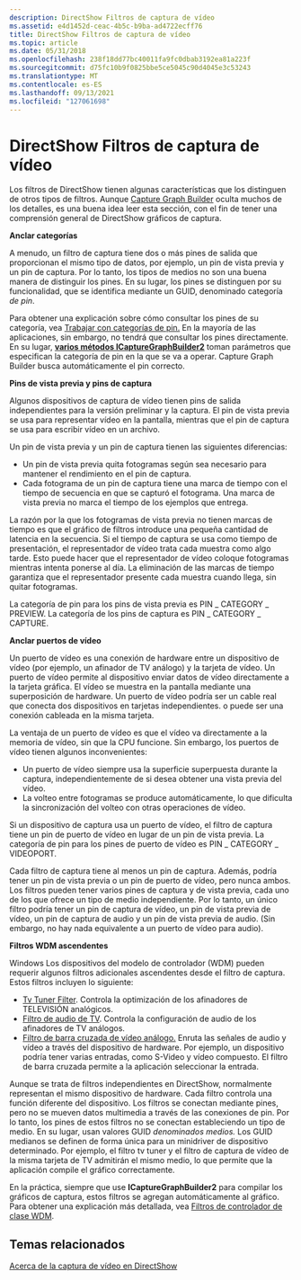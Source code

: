```yaml
---
description: DirectShow Filtros de captura de vídeo
ms.assetid: e4d1452d-ceac-4b5c-b9ba-ad4722ecff76
title: DirectShow Filtros de captura de vídeo
ms.topic: article
ms.date: 05/31/2018
ms.openlocfilehash: 238f18dd77bc40011fa9fc0dbab3192ea81a223f
ms.sourcegitcommit: d75fc10b9f0825bbe5ce5045c90d4045e3c53243
ms.translationtype: MT
ms.contentlocale: es-ES
ms.lasthandoff: 09/13/2021
ms.locfileid: "127061698"
---
```

# <a name="directshow-video-capture-filters"></a>DirectShow Filtros de captura de vídeo

Los filtros de DirectShow tienen algunas características que los distinguen de otros tipos de filtros. Aunque [Capture Graph Builder](capture-graph-builder.md) oculta muchos de los detalles, es una buena idea leer esta sección, con el fin de tener una comprensión general de DirectShow gráficos de captura.

**Anclar categorías**

A menudo, un filtro de captura tiene dos o más pines de salida que proporcionan el mismo tipo de datos, por ejemplo, un pin de vista previa y un pin de captura. Por lo tanto, los tipos de medios no son una buena manera de distinguir los pines. En su lugar, los pines se distinguen por su funcionalidad, que se identifica mediante un GUID, denominado categoría *de pin*.

Para obtener una explicación sobre cómo consultar los pines de su categoría, vea [Trabajar con categorías de pin.](working-with-pin-categories.md) En la mayoría de las aplicaciones, sin embargo, no tendrá que consultar los pines directamente. En su lugar, [**varios métodos ICaptureGraphBuilder2**](/windows/desktop/api/Strmif/nn-strmif-icapturegraphbuilder2) toman parámetros que especifican la categoría de pin en la que se va a operar. Capture Graph Builder busca automáticamente el pin correcto.

**Pins de vista previa y pins de captura**

Algunos dispositivos de captura de vídeo tienen pins de salida independientes para la versión preliminar y la captura. El pin de vista previa se usa para representar vídeo en la pantalla, mientras que el pin de captura se usa para escribir vídeo en un archivo.

Un pin de vista previa y un pin de captura tienen las siguientes diferencias:

-   Un pin de vista previa quita fotogramas según sea necesario para mantener el rendimiento en el pin de captura.
-   Cada fotograma de un pin de captura tiene una marca de tiempo con el tiempo de secuencia en que se capturó el fotograma. Una marca de vista previa no marca el tiempo de los ejemplos que entrega.

La razón por la que los fotogramas de vista previa no tienen marcas de tiempo es que el gráfico de filtros introduce una pequeña cantidad de latencia en la secuencia. Si el tiempo de captura se usa como tiempo de presentación, el representador de vídeo trata cada muestra como algo tarde. Esto puede hacer que el representador de vídeo coloque fotogramas mientras intenta ponerse al día. La eliminación de las marcas de tiempo garantiza que el representador presente cada muestra cuando llega, sin quitar fotogramas.

La categoría de pin para los pins de vista previa es PIN \_ CATEGORY \_ PREVIEW. La categoría de los pins de captura es PIN \_ CATEGORY \_ CAPTURE.

**Anclar puertos de vídeo**

Un puerto de vídeo es una conexión de hardware entre un dispositivo de vídeo (por ejemplo, un afinador de TV análogo) y la tarjeta de vídeo. Un puerto de vídeo permite al dispositivo enviar datos de vídeo directamente a la tarjeta gráfica. El vídeo se muestra en la pantalla mediante una superposición de hardware. Un puerto de vídeo podría ser un cable real que conecta dos dispositivos en tarjetas independientes. o puede ser una conexión cableada en la misma tarjeta.

La ventaja de un puerto de vídeo es que el vídeo va directamente a la memoria de vídeo, sin que la CPU funcione. Sin embargo, los puertos de vídeo tienen algunos inconvenientes:

-   Un puerto de vídeo siempre usa la superficie superpuesta durante la captura, independientemente de si desea obtener una vista previa del vídeo.
-   La volteo entre fotogramas se produce automáticamente, lo que dificulta la sincronización del volteo con otras operaciones de vídeo.

Si un dispositivo de captura usa un puerto de vídeo, el filtro de captura tiene un pin de puerto de vídeo en lugar de un pin de vista previa. La categoría de pin para los pines de puerto de vídeo es PIN \_ CATEGORY \_ VIDEOPORT.

Cada filtro de captura tiene al menos un pin de captura. Además, podría tener un pin de vista previa o un pin de puerto de vídeo, pero nunca ambos. Los filtros pueden tener varios pines de captura y de vista previa, cada uno de los que ofrece un tipo de medio independiente. Por lo tanto, un único filtro podría tener un pin de captura de vídeo, un pin de vista previa de vídeo, un pin de captura de audio y un pin de vista previa de audio. (Sin embargo, no hay nada equivalente a un puerto de vídeo para audio).

**Filtros WDM ascendentes**

Windows Los dispositivos del modelo de controlador (WDM) pueden requerir algunos filtros adicionales ascendentes desde el filtro de captura. Estos filtros incluyen lo siguiente:

-   [Tv Tuner Filter](tv-tuner-filter.md). Controla la optimización de los afinadores de TELEVISIÓN analógicos.
-   [Filtro de audio de TV](tv-audio-filter.md). Controla la configuración de audio de los afinadores de TV análogos.
-   [Filtro de barra cruzada de vídeo análogo.](analog-video-crossbar-filter.md) Enruta las señales de audio y vídeo a través del dispositivo de hardware. Por ejemplo, un dispositivo podría tener varias entradas, como S-Video y vídeo compuesto. El filtro de barra cruzada permite a la aplicación seleccionar la entrada.

Aunque se trata de filtros independientes en DirectShow, normalmente representan el mismo dispositivo de hardware. Cada filtro controla una función diferente del dispositivo. Los filtros se conectan mediante pines, pero no se mueven datos multimedia a través de las conexiones de pin. Por lo tanto, los pines de estos filtros no se conectan estableciendo un tipo de medio. En su lugar, usan valores GUID *denominados medios.* Los GUID medianos se definen de forma única para un minidriver de dispositivo determinado. Por ejemplo, el filtro tv tuner y el filtro de captura de vídeo de la misma tarjeta de TV admitirán el mismo medio, lo que permite que la aplicación compile el gráfico correctamente.

En la práctica, siempre que use **ICaptureGraphBuilder2** para compilar los gráficos de captura, estos filtros se agregan automáticamente al gráfico. Para obtener una explicación más detallada, vea [Filtros de controlador de clase WDM](wdm-class-driver-filters.md).

## <a name="related-topics"></a>Temas relacionados

<dl> <dt>

[Acerca de la captura de vídeo en DirectShow](about-video-capture-in-directshow.md)
</dt> </dl>

 

 




